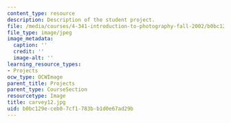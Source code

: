 ```yaml
---
content_type: resource
description: Description of the student project.
file: /media/courses/4-341-introduction-to-photography-fall-2002/b0bc129eceb07cf1783bb1d0e67ad29b_carvey12.jpg
file_type: image/jpeg
image_metadata:
  caption: ''
  credit: ''
  image-alt: ''
learning_resource_types:
- Projects
ocw_type: OCWImage
parent_title: Projects
parent_type: CourseSection
resourcetype: Image
title: carvey12.jpg
uid: b0bc129e-ceb0-7cf1-783b-b1d0e67ad29b
---
```

